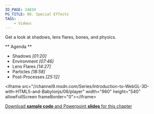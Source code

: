 ```yaml
---
ID_PAGE: 24834
PG_TITLE: 08. Special Effects
TAGS:
    - Videos
---
```

Get a look at shadows, lens flares, bones, and physics.

** Agenda **

* Shadows *[01:20]* 
* Environment *[07:46]* 
* Lens Flares *[14:27]*
* Particles *[18:58]*
* Post-Processes *[25:12]*

&lt;iframe src="//channel9.msdn.com/Series/Introduction-to-WebGL-3D-with-HTML5-and-Babylonjs/08/player" width="960" height="540" allowFullScreen frameBorder="0"&gt;&lt;/iframe&gt;

[Download **sample code** and Powerpoint **slides** for this chapter](https://github.com/deltakosh/MVA3DHTML5GameDev/tree/master/Chapter%208)